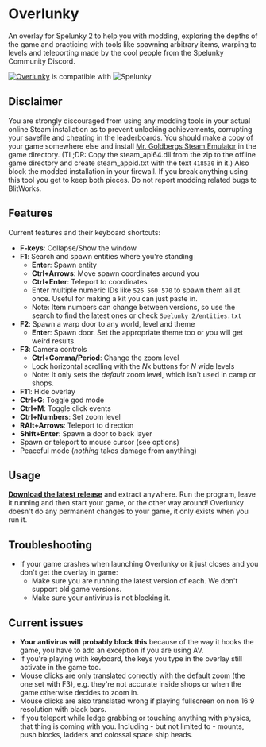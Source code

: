 # Overlunky

An overlay for Spelunky 2 to help you with modding, exploring the depths of the game and practicing with tools like spawning arbitrary items, warping to levels and teleporting made by the cool people from the Spelunky Community Discord.

[![Overlunky](https://img.shields.io/github/v/release/spelunky-fyi/overlunky?label=Overlunky)](https://github.com/spelunky-fyi/overlunky/releases/latest) is compatible with ![Spelunky](https://img.shields.io/badge/Spelunky2-1.20.0j-green)

## Disclaimer
You are strongly discouraged from using any modding tools in your actual online Steam installation as to prevent unlocking achievements, corrupting your savefile and cheating in the leaderboards. You should make a copy of your game somewhere else and install [Mr. Goldbergs Steam Emulator](https://gitlab.com/Mr_Goldberg/goldberg_emulator/-/releases) in the game directory. (TL;DR: Copy the steam_api64.dll from the zip to the offline game directory and create steam_appid.txt with the text `418530` in it.) Also block the modded installation in your firewall. If you break anything using this tool you get to keep both pieces. Do not report modding related bugs to BlitWorks.

## Features
Current features and their keyboard shortcuts:
  - **F-keys**: Collapse/Show the window
  - **F1**: Search and spawn entities where you're standing
      + **Enter**: Spawn entity
      + **Ctrl+Arrows**: Move spawn coordinates around you
      + **Ctrl+Enter**: Teleport to coordinates
      + Enter multiple numeric IDs like `526 560 570` to spawn them all at once. Useful for making a kit you can just paste in.
      + Note: Item numbers can change between versions, so use the search to find the latest ones or check `Spelunky 2/entities.txt`
  - **F2**: Spawn a warp door to any world, level and theme
      + **Enter**: Spawn door. Set the appropriate theme too or you will get weird results.
  - **F3**: Camera controls
      + **Ctrl+Comma/Period**: Change the zoom level
      + Lock horizontal scrolling with the *N*x buttons for *N* wide levels
      + Note: It only sets the *default* zoom level, which isn't used in camp or shops.
  - **F11**: Hide overlay
  - **Ctrl+G**: Toggle god mode
  - **Ctrl+M**: Toggle click events
  - **Ctrl+Numbers**: Set zoom level
  - **RAlt+Arrows**: Teleport to direction
  - **Shift+Enter**: Spawn a door to back layer
  - Spawn or teleport to mouse cursor (see options)
  - Peaceful mode (*nothing* takes damage from anything)

## Usage 
**[Download the latest release](https://github.com/spelunky-fyi/overlunky/releases/latest)** and extract anywhere. Run the program, leave it running and then start your game, or the other way around! Overlunky doesn't do any permanent changes to your game, it only exists when you run it.

## Troubleshooting
  - If your game crashes when launching Overlunky or it just closes and you don't get the overlay in game:
    + Make sure you are running the latest version of each. We don't support old game versions.
    + Make sure your antivirus is not blocking it.

## Current issues
  - **Your antivirus will probably block this** because of the way it hooks the game, you have to add an exception if you are using AV.
  - If you're playing with keyboard, the keys you type in the overlay still activate in the game too.
  - Mouse clicks are only translated correctly with the default zoom (the one set with F3), e.g. they're not accurate inside shops or when the game otherwise decides to zoom in.
  - Mouse clicks are also translated wrong if playing fullscreen on non 16:9 resolution with black bars.
  - If you teleport while ledge grabbing or touching anything with physics, that thing is coming with you. Including - but not limited to - mounts, push blocks, ladders and colossal space ship heads.

